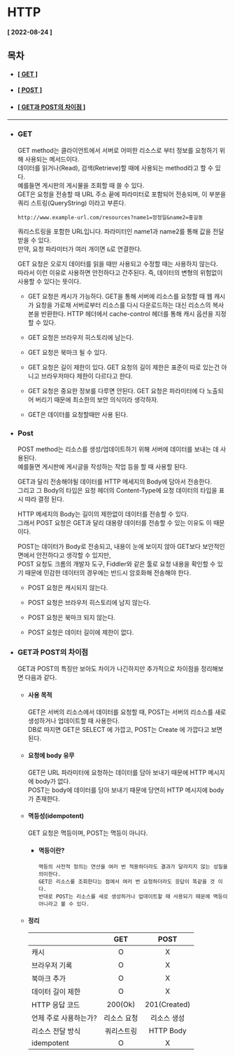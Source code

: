 # HTTP   
  
  #### [ 2022-08-24 ]  
  
  ## 목차  
  * #### [[ GET ]](#get)  
  * #### [[ POST ]](#post)  
  * #### [[ GET과 POST의 차이점 ]](#get과-post의-차이점)  
    
      
---------------------------------------------------------------------------------------------------------------------------------------------------
  
* ### GET     
  
  GET method는 클라이언트에서 서버로 어떠한 리소스로 부터 정보를 요청하기 위해 사용되는 메서드이다.  
  데이터를 읽거나(Read), 검색(Retrieve)할 때에 사용되는 method라고 할 수 있다.  
  예를들면 게시판의 게시물을 조회할 때 쓸 수 있다.  
  GET은 요청을 전송할 때 URL 주소 끝에 파라미터로 포함되어 전송되며, 이 부분을 쿼리 스트링(QueryString) 이라고 부른다.  
    
  ```
  http://www.example-url.com/resources?name1=정정일&name2=홍길동
  ```  
    
  쿼리스트링을 포함한 URL입니다. 파라미터인 name1과 name2를 통해 값을 전달받을 수 있다.  
  만약, 요청 파라미터가 여러 개이면 ```&```로 연결한다.  
     
  GET 요청은 오로지 데이터를 읽을 때만 사용되고 수정할 때는 사용하지 않는다.  
  따라서 이런 이유로 사용하면 안전하다고 간주된다. 즉, 데이터의 변형의 위험없이 사용할 수 있다는 뜻이다.  
    
  - GET 요청은 캐시가 가능하다. GET을 통해 서버에 리소스를 요청할 때 웹 캐시가 요청을 가로채 
    서버로부터 리소스를 다시 다운로드하는 대신 리소스의 복사본을 반환한다. HTTP 헤더에서 cache-control 헤더를 통해 캐시 옵션을 지정할 수 있다.  

  - GET 요청은 브라우저 히스토리에 남는다.

  - GET 요청은 북마크 될 수 있다.

  - GET 요청은 길이 제한이 있다. GET 요청의 길이 제한은 표준이 따로 있는건 아니고 브라우저마다 제한이 다르다고 한다. 

  - GET 요청은 중요한 정보를 다루면 안된다. GET 요청은 파라미터에 다 노출되어 버리기 때문에 최소한의 보안 의식이라 생각하자.  

  - GET은 데이터를 요청할때만 사용 된다.  

* ### Post
  
  POST method는 리소스를 생성/업데이트하기 위해 서버에 데이터를 보내는 데 사용된다.  
  예를들면 게시판에 게시글을 작성하는 작업 등을 할 때 사용할 된다.  
    
  GET과 달리 전송해야될 데이터를 HTTP 메세지의 Body에 담아서 전송한다.  
  그리고 그 Body의 타입은 요청 헤더의 Content-Type에 요청 데이터의 타입을 표시 따라 결정 된다.  
    
  HTTP 메세지의 Body는 길이의 제한없이 데이터를 전송할 수 있다.   
  그래서 POST 요청은 GET과 달리 대용량 데이터를 전송할 수 있는 이유도 이 때문이다.  
    
  POST는 데이터가 Body로 전송되고, 내용이 눈에 보이지 않아 GET보다 보안적인 면에서 안전하다고 생각할 수 있지만,   
  POST 요청도 크롬의 개발자 도구, Fiddler와 같은 툴로 요청 내용을 확인할 수 있기 때문에 민감한 데이터의 경우에는 반드시 암호화해 전송해야 한다.  
      
  - POST 요청은 캐시되지 않는다.  
  
  - POST 요청은 브라우저 히스토리에 남지 않는다.  
  
  - POST 요청은 북마크 되지 않는다.  
   
  - POST 요청은 데이터 길이에 제한이 없다.  

* ### GET과 POST의 차이점  

  GET과 POST의 특징만 보아도 차이가 나긴하지만 추가적으로 차이점을 정리해보면 다음과 같다.  
    
  * #### 사용 목적

    GET은 서버의 리소스에서 데이터를 요청할 때, POST는 서버의 리소스를 새로 생성하거나 업데이트할 때 사용한다.  
    DB로 따지면 GET은 SELECT 에 가깝고, POST는 Create 에 가깝다고 보면 된다.  
      
  * #### 요청에 body 유무  

    GET은 URL 파라미터에 요청하는 데이터를 담아 보내기 때문에 HTTP 메시지에 body가 없다.   
    POST는 body에 데이터를 담아 보내기 때문에 당연히 HTTP 메시지에 body가 존재한다.  
      
  * #### 멱등성(idempotent)   
  
    GET 요청은 멱등이며, POST는 멱등이 아니다.  
      
      * #### 멱등이란?
  
            멱등의 사전적 정의는 연산을 여러 번 적용하더라도 결과가 달라지지 않는 성질을 의미한다.
            GET은 리소스를 조회한다는 점에서 여러 번 요청하더라도 응답이 똑같을 것 이다. 
            반대로 POST는 리소스를 새로 생성하거나 업데이트할 때 사용되기 때문에 멱등이 아니라고 볼 수 있다.  
              
  * #### 정리  

    |                       |     GET     |     POST     |
    |-----------------------|:-----------:|:------------:|
    | 캐시                  |      O      |       X      |
    | 브라우저 기록         |      O      |       X      |
    | 북마크 추가           |      O      |       X      |
    | 데이터 길이 제한      |      O      |       X      |
    | HTTP 응답 코드        | 200(Ok)     | 201(Created) |
    | 언제 주로 사용하는가? | 리소스 요청 |  리소스 생성 |
    | 리소스 전달 방식      |  쿼리스트링 |   HTTP Body  |
    | idempotent            |      O      |       X      |
